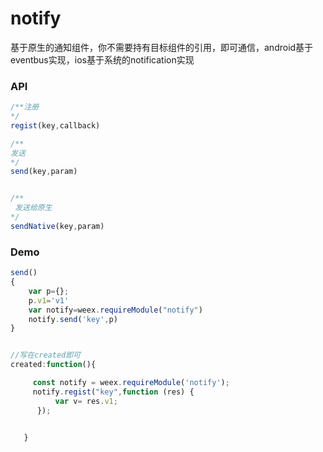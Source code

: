 # notify

基于原生的通知组件，你不需要持有目标组件的引用，即可通信，android基于eventbus实现，ios基于系统的notification实现

### API

```js
/**注册
*/
regist(key,callback)

/**
发送
*/
send(key,param)


/**
 发送给原生
*/
sendNative(key,param)
```

### Demo

```js
send()
{
    var p={};
    p.v1='v1'
    var notify=weex.requireModule("notify")
    notify.send('key',p)
}


//写在created即可
created:function(){

     const notify = weex.requireModule('notify');
     notify.regist("key",function (res) {
          var v= res.v1;
      });  


   }
```



